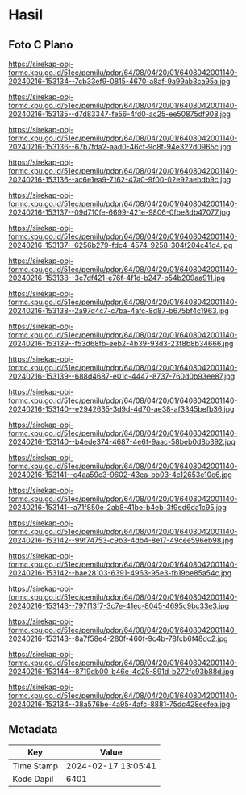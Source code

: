# Hasil

## Foto C Plano

https://sirekap-obj-formc.kpu.go.id/51ec/pemilu/pdpr/64/08/04/20/01/6408042001140-20240216-153134--7cb33ef9-0815-4670-a8af-9a99ab3ca95a.jpg

https://sirekap-obj-formc.kpu.go.id/51ec/pemilu/pdpr/64/08/04/20/01/6408042001140-20240216-153135--d7d83347-fe56-4fd0-ac25-ee50875df908.jpg

https://sirekap-obj-formc.kpu.go.id/51ec/pemilu/pdpr/64/08/04/20/01/6408042001140-20240216-153136--67b7fda2-aad0-46cf-9c8f-94e322d0965c.jpg

https://sirekap-obj-formc.kpu.go.id/51ec/pemilu/pdpr/64/08/04/20/01/6408042001140-20240216-153136--ac6e1ea9-7162-47a0-9f00-02e92aebdb9c.jpg

https://sirekap-obj-formc.kpu.go.id/51ec/pemilu/pdpr/64/08/04/20/01/6408042001140-20240216-153137--09d710fe-6699-421e-9806-0fbe8db47077.jpg

https://sirekap-obj-formc.kpu.go.id/51ec/pemilu/pdpr/64/08/04/20/01/6408042001140-20240216-153137--6256b279-fdc4-4574-9258-304f204c41d4.jpg

https://sirekap-obj-formc.kpu.go.id/51ec/pemilu/pdpr/64/08/04/20/01/6408042001140-20240216-153138--3c7df421-e76f-4f1d-b247-b54b209aa911.jpg

https://sirekap-obj-formc.kpu.go.id/51ec/pemilu/pdpr/64/08/04/20/01/6408042001140-20240216-153138--2a97d4c7-c7ba-4afc-8d87-b675bf4c1963.jpg

https://sirekap-obj-formc.kpu.go.id/51ec/pemilu/pdpr/64/08/04/20/01/6408042001140-20240216-153139--f53d68fb-eeb2-4b39-93d3-23f8b8b34666.jpg

https://sirekap-obj-formc.kpu.go.id/51ec/pemilu/pdpr/64/08/04/20/01/6408042001140-20240216-153139--688d4687-e01c-4447-8737-760d0b93ee87.jpg

https://sirekap-obj-formc.kpu.go.id/51ec/pemilu/pdpr/64/08/04/20/01/6408042001140-20240216-153140--e2942635-3d9d-4d70-ae38-af3345befb36.jpg

https://sirekap-obj-formc.kpu.go.id/51ec/pemilu/pdpr/64/08/04/20/01/6408042001140-20240216-153140--b4ede374-4687-4e6f-9aac-58beb0d8b392.jpg

https://sirekap-obj-formc.kpu.go.id/51ec/pemilu/pdpr/64/08/04/20/01/6408042001140-20240216-153141--c4aa59c3-9602-43ea-bb03-4c12653c10e6.jpg

https://sirekap-obj-formc.kpu.go.id/51ec/pemilu/pdpr/64/08/04/20/01/6408042001140-20240216-153141--a71f850e-2ab8-41be-b4eb-3f9ed6da1c95.jpg

https://sirekap-obj-formc.kpu.go.id/51ec/pemilu/pdpr/64/08/04/20/01/6408042001140-20240216-153142--99f74753-c9b3-4db4-8e17-49cee596eb98.jpg

https://sirekap-obj-formc.kpu.go.id/51ec/pemilu/pdpr/64/08/04/20/01/6408042001140-20240216-153142--bae28103-6391-4963-95e3-fb19be85a54c.jpg

https://sirekap-obj-formc.kpu.go.id/51ec/pemilu/pdpr/64/08/04/20/01/6408042001140-20240216-153143--797f13f7-3c7e-41ec-8045-4695c9bc33e3.jpg

https://sirekap-obj-formc.kpu.go.id/51ec/pemilu/pdpr/64/08/04/20/01/6408042001140-20240216-153143--8a7f58e4-280f-460f-9c4b-78fcb6f48dc2.jpg

https://sirekap-obj-formc.kpu.go.id/51ec/pemilu/pdpr/64/08/04/20/01/6408042001140-20240216-153144--8719db00-b46e-4d25-891d-b272fc93b88d.jpg

https://sirekap-obj-formc.kpu.go.id/51ec/pemilu/pdpr/64/08/04/20/01/6408042001140-20240216-153134--38a576be-4a95-4afc-8881-75dc428eefea.jpg


## Metadata

| Key        | Value               |
| ---------- | ------------------- |
| Time Stamp | 2024-02-17 13:05:41 |
| Kode Dapil | 6401                |



